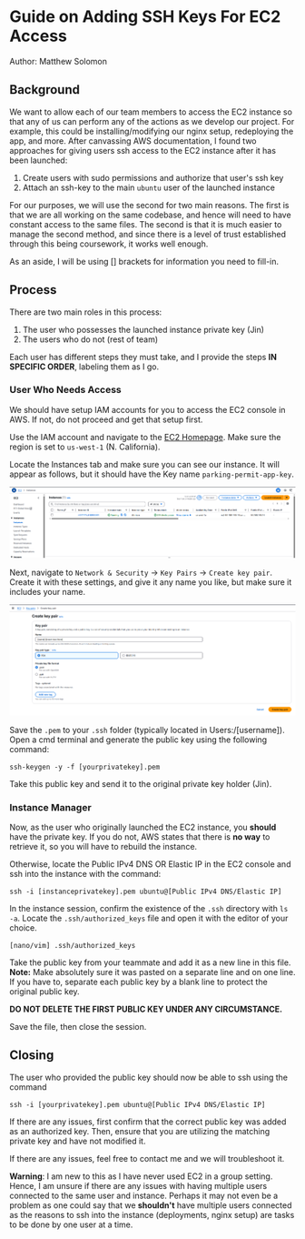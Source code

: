 # Guide on Adding SSH Keys For EC2 Access
Author: Matthew Solomon
## Background
We want to allow each of our team members to access the EC2 instance so that any of us can perform any of the actions as we develop our project. For example, this could be installing/modifying our nginx setup, redeploying the app, and more. After canvassing AWS documentation, I found two approaches for giving users ssh access to the EC2 instance after it has been launched:

1. Create users with sudo permissions and authorize that user's ssh key
2. Attach an ssh-key to the main `ubuntu` user of the launched instance

For our purposes, we will use the second for two main reasons. The first is that we are all working on the same codebase, and hence will need to have constant access to the same files. The second is that it is much easier to manage the second method, and since there is a level of trust established through this being coursework, it works well enough.

As an aside, I will be using [] brackets for information you need to fill-in.

## Process
There are two main roles in this process:

1. The user who possesses the launched instance private key (Jin)
2. The users who do not (rest of team)

Each user has different steps they must take, and I provide the steps **IN SPECIFIC ORDER**, labeling them as I go.

### User Who Needs Access
We should have setup IAM accounts for you to access the EC2 console in AWS. If not, do not proceed and get that setup first.

Use the IAM account and navigate to the [EC2 Homepage](https://us-west-1.console.aws.amazon.com/ec2/home). Make sure the region is set to `us-west-1` (N. California).

Locate the Instances tab and make sure you can see our instance. It will appear as follows, but it should have the Key name `parking-permit-app-key`.

![EC2 Instances Tab](assets/ec2-instances.png)

Next, navigate to `Network & Security` -> `Key Pairs` -> `Create key pair`. Create it with these settings, and give it any name you like, but make sure it includes your name.

![EC2 Key Pair Creation](assets/ec2-keypair-creation.png)

Save the `.pem` to your `.ssh` folder (typically located in Users:/[username]). Open a cmd terminal and generate the public key using the following command:

```
ssh-keygen -y -f [yourprivatekey].pem
```

Take this public key and send it to the original private key holder (Jin).

### Instance Manager
Now, as the user who originally launched the EC2 instance, you **should** have the private key. If you do not, AWS states that there is **no way** to retrieve it, so you will have to rebuild the instance.

Otherwise, locate the Public IPv4 DNS OR Elastic IP in the EC2 console and ssh into the instance with the command:

```
ssh -i [instanceprivatekey].pem ubuntu@[Public IPv4 DNS/Elastic IP]
```

In the instance session, confirm the existence of the `.ssh` directory with `ls -a`. Locate the `.ssh/authorized_keys` file and open it with the editor of your choice.

```
[nano/vim] .ssh/authorized_keys
```

Take the public key from your teammate and add it as a new line in this file. **Note:** Make absolutely sure it was pasted on a separate line and on one line. If you have to, separate each public key by a blank line to protect the original public key. 

**DO NOT DELETE THE FIRST PUBLIC KEY UNDER ANY CIRCUMSTANCE.**

Save the file, then close the session.


## Closing
The user who provided the public key should now be able to ssh using the command

```
ssh -i [yourprivatekey].pem ubuntu@[Public IPv4 DNS/Elastic IP]
```

If there are any issues, first confirm that the correct public key was added as an authorized key. Then, ensure that you are utilizing the matching private key and have not modified it. 

If there are any issues, feel free to contact me and we will troubleshoot it.

**Warning**: I am new to this as I have never used EC2 in a group setting. Hence, I am unsure if there are any issues with having multiple users connected to the same user and instance. Perhaps it may not even be a problem as one could say that we **shouldn't** have multiple users connected as the reasons to ssh into the instance (deployments, nginx setup) are tasks to be done by one user at a time.
